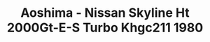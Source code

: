 ---
layout: product
title: "Aoshima - Nissan Skyline Ht 2000Gt-E-S Turbo Khgc211 1980"
price: "TBA" 
desc: "N/A"
img_path: "/assets/img/AO46937.webp"
brand: "N/A"
available: false
special_offer: false
new: false
soon: false
cat: "010000"
subcat: "013700"
subsubcat: "0N/A"
sifra: "AO46937"
popular: false
---